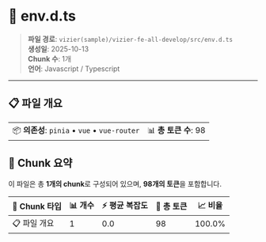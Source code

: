 # 📄 env.d.ts

> **파일 경로**: `vizier(sample)/vizier-fe-all-develop/src/env.d.ts`  
> **생성일**: 2025-10-13  
> **Chunk 수**: 1개  
> **언어**: Javascript / Typescript
---


## 📋 파일 개요

| | |
|--|--|
| 📦 **의존성**: `pinia` • `vue` • `vue-router` | 📊 **총 토큰 수**: 98 |






## 🧩 Chunk 요약

이 파일은 총 **1개의 chunk**로 구성되어 있으며, **98개의 토큰**을 포함합니다.

| 🧩 Chunk 타입 | 📊 개수 | ⚡ 평균 복잡도 | 📝 총 토큰 | 📈 비율 |
|---------------|--------|-------------|----------|--------|
| 📋 파일 개요 | 1 | 0.0 | 98 | 100.0% |

